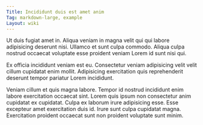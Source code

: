 ```yaml
---
Title: Incididunt duis est amet anim
Tag: markdown-large, example
Layout: wiki
---
```

Ut duis fugiat amet in. Aliqua veniam in magna velit qui qui labore adipisicing deserunt nisi. Ullamco et sunt culpa commodo. Aliqua culpa nostrud occaecat voluptate esse proident veniam Lorem id sunt nisi qui.

Ex officia incididunt veniam est eu. Consectetur veniam adipisicing velit velit cillum cupidatat enim mollit. Adipisicing exercitation quis reprehenderit deserunt tempor pariatur Lorem incididunt.

Veniam cillum et quis magna labore. Tempor id nostrud incididunt enim labore exercitation occaecat sint. Lorem quis ipsum non consectetur anim cupidatat ex cupidatat. Culpa ex laborum irure adipisicing esse. Esse excepteur amet exercitation duis id. Irure sunt culpa cupidatat magna. Exercitation proident occaecat sunt non proident voluptate sunt minim.